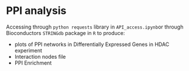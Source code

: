 # PPI analysis

Accessing through `python requests` library in `API_access.ipynb`or through Bioconductors `STRINGdb` package in `R` to produce:

- plots of PPI networks in Differentially Expressed Genes in HDAC experiment
- Interaction nodes file
- PPI Enrichment
  
